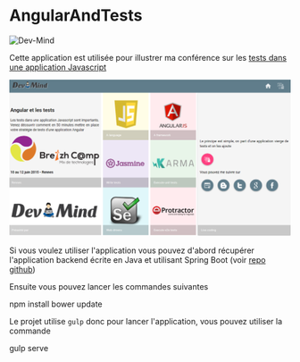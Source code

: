 # AngularAndTests

![Dev-Mind](http://dev-mind.fr/images/bbed4f5c.logo_new.png)

Cette application est utilisée pour illustrer ma conférence sur les [tests dans une application Javascript](http://cfp.breizhcamp.org/2015/talk/EKC-0429/Tester_une_application_Javascript) 

![Dev-Mind](app/assets/img/ecran.png)

Si vous voulez utiliser l'application vous pouvez d'abord récupérer l'application backend écrite en Java et utilisant Spring Boot (voir [repo github](https://github.com/javamind/AngularAndTestsBackend)) 

Ensuite vous pouvez lancer les commandes suivantes

 npm install
 bower update
 
Le projet utilise `gulp` donc pour lancer l'application, vous pouvez utiliser la commande

 gulp serve
